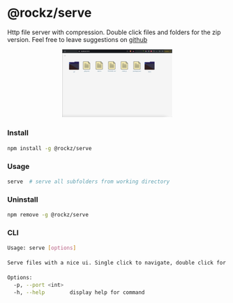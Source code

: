 # @rockz/serve
Http file server with compression. Double click files and folders for the zip version. Feel free to leave suggestions on [github](https://github.com/Rockz-one/serve/issues/1)

<p align="center">
    <img width="50%" src="tests/example.png"/>
</p>

### Install
```bash
npm install -g @rockz/serve
```

### Usage
```bash
serve  # serve all subfolders from working directory
```

### Uninstall
```bash
npm remove -g @rockz/serve
```

### CLI 
```bash
Usage: serve [options]

Serve files with a nice ui. Single click to navigate, double click for a zip

Options:
  -p, --port <int>
  -h, --help        display help for command
```